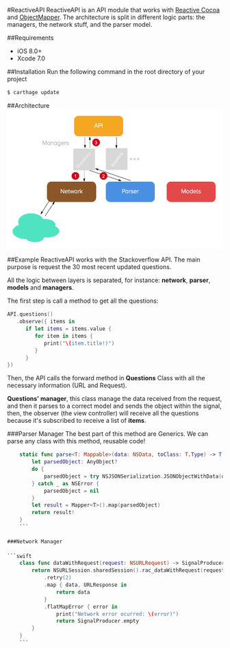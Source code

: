 #ReactiveAPI
ReactiveAPI is an API module that works with [Reactive Cocoa](https://github.com/ReactiveCocoa/ReactiveCocoa) and [ObjectMapper](https://github.com/Hearst-DD/ObjectMapper). The architecture is split in different logic parts: the managers, the network stuff, and the parser model.

##Requirements
- iOS 8.0+
- Xcode 7.0

##Installation
Run the following command in the root directory of your project

```bash
$ carthage update
``` 

##Architecture
![Architecture](https://raw.githubusercontent.com/MoralAlberto/ReactiveAPI/develop/images/architecture_reactiveAPI.png)

##Example
ReactiveAPI works with the Stackoverflow API. The main purpose is request the 30 most recent updated questions. 

All the logic between layers is separated, for instance: **network**, **parser**, **models** and **managers**.

The first step is call a method to get all the questions:

```swift
API.questions()
   .observe({ items in
      if let items = items.value {
         for item in items {
            print("\(item.title!)")
         }
      }
})
```

Then, the API calls the forward method in **Questions** Class with all the necessary information (URL and Request).

**Questions' manager**, this class manage the data received from the request, and then it parses to a correct model and sends the object within the signal, then, the observer (the view controller) will receive all the questions because it's subscribed to receive a list of **items**.  

###Parser Manager
The best part of this method are Generics. We can parse any class with this method, reusable code! 

```swift
    static func parse<T: Mappable>(data: NSData, toClass: T.Type) -> T {
        let parsedObject: AnyObject?
        do {
            parsedObject = try NSJSONSerialization.JSONObjectWithData(data, options: NSJSONReadingOptions.AllowFragments)
        } catch _ as NSError {
            parsedObject = nil
        }
        let result = Mapper<T>().map(parsedObject)
        return result!
    }
    ```

###Network Manager

```swift
    class func dataWithRequest(request: NSURLRequest) -> SignalProducer<NSData, NSError> {
        return NSURLSession.sharedSession().rac_dataWithRequest(request)
            .retry(2)
            .map { data, URLResponse in
                return data
            }
            .flatMapError { error in
                print("Network error ocurred: \(error)")
                return SignalProducer.empty
        }
    }
    ```